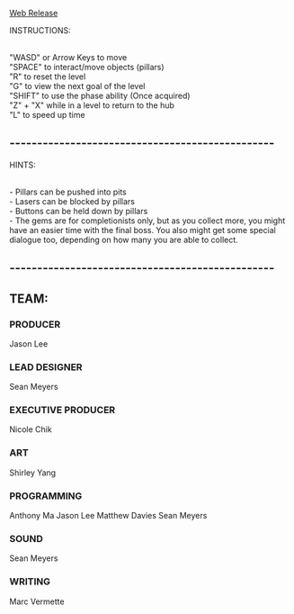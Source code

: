 

[Web Release](/releases/final-release/index.html)

INSTRUCTIONS:

<br>"WASD"      or Arrow Keys to move
<br>"SPACE"     to interact/move objects (pillars)
<br>"R"         to reset the level
<br>"G"         to view the next goal of the level
<br>"SHIFT"     to use the phase ability (Once acquired)
<br>"Z" + "X"   while in a level to return to the hub
<br>"L"         to speed up time

## ------------------------------------------------

HINTS:

<br>- Pillars can be pushed into pits
<br>- Lasers can be blocked by pillars
<br>- Buttons can be held down by pillars
<br>- The gems are for completionists only, but as 
you collect more, you might have an easier time
with the final boss. You also might get some
special dialogue too, depending on how many you
are able to collect.

## ------------------------------------------------

## TEAM: 

### PRODUCER
Jason Lee

### LEAD DESIGNER
Sean Meyers

### EXECUTIVE PRODUCER
Nicole Chik

### ART
Shirley Yang

### PROGRAMMING
Anthony Ma
Jason Lee
Matthew Davies
Sean Meyers

### SOUND
Sean Meyers

### WRITING
Marc Vermette

